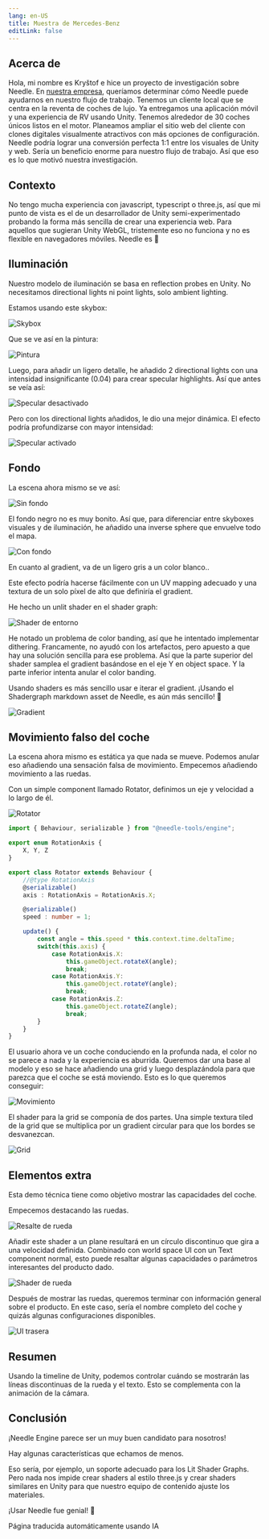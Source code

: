 ```yaml
---
lang: en-US
title: Muestra de Mercedes-Benz
editLink: false
---
```


## Acerca de

Hola, mi nombre es Kryštof e hice un proyecto de investigación sobre Needle. En [nuestra empresa](https://www.ishowroom.cz/home/), queríamos determinar cómo Needle puede ayudarnos en nuestro flujo de trabajo. Tenemos un cliente local que se centra en la reventa de coches de lujo. Ya entregamos una aplicación móvil y una experiencia de RV usando Unity. Tenemos alrededor de 30 coches únicos listos en el motor. Planeamos ampliar el sitio web del cliente con clones digitales visualmente atractivos con más opciones de configuración. Needle podría lograr una conversión perfecta 1:1 entre los visuales de Unity y web. Sería un beneficio enorme para nuestro flujo de trabajo. Así que eso es lo que motivó nuestra investigación.


<sample src="https://engine.needle.tools/demos/mercedes-benz-demo/" />


## Contexto

No tengo mucha experiencia con javascript, typescript o three.js, así que mi punto de vista es el de un desarrollador de Unity semi-experimentado probando la forma más sencilla de crear una experiencia web. Para aquellos que sugieran Unity WebGL, tristemente eso no funciona y no es flexible en navegadores móviles. Needle es 💚


## Iluminación

Nuestro modelo de iluminación se basa en reflection probes en Unity. No necesitamos directional lights ni point lights, solo ambient lighting.


Estamos usando este skybox:

 ![Skybox](/showcase-mercedes/1_skybox.png)

Que se ve así en la pintura:

![Pintura](/showcase-mercedes/2_paintjob_simple.jpg)

Luego, para añadir un ligero detalle, he añadido 2 directional lights con una intensidad insignificante (0.04) para crear specular highlights. Así que antes se veía así:

![Specular desactivado](/showcase-mercedes/3_SpecularHighlights_off.jpg)

Pero con los directional lights añadidos, le dio una mejor dinámica. El efecto podría profundizarse con mayor intensidad:

![Specular activado](/showcase-mercedes/4_SpecularHighlights_on.jpg)



## Fondo

La escena ahora mismo se ve así:

![Sin fondo](/showcase-mercedes/5_NoBackground.jpg)

El fondo negro no es muy bonito. Así que, para diferenciar entre skyboxes visuales y de iluminación, he añadido una inverse sphere que envuelve todo el mapa.

![Con fondo](/showcase-mercedes/6_MapBackground.png)

En cuanto al gradient, va de un ligero gris a un color blanco..

Este efecto podría hacerse fácilmente con un UV mapping adecuado y una textura de un solo píxel de alto que definiría el gradient.

He hecho un unlit shader en el shader graph:

![Shader de entorno](/showcase-mercedes/7_EnvShaderGraph.jpg)

He notado un problema de color banding, así que he intentado implementar dithering. Francamente, no ayudó con los artefactos, pero apuesto a que hay una solución sencilla para ese problema. Así que la parte superior del shader samplea el gradient basándose en el eje Y en object space. Y la parte inferior intenta anular el color banding.

Usando shaders es más sencillo usar e iterar el gradient. ¡Usando el Shadergraph markdown asset de Needle, es aún más sencillo! 🌵

![Gradient](/showcase-mercedes/8_Gradiant.png)


## Movimiento falso del coche

La escena ahora mismo es estática ya que nada se mueve. Podemos anular eso añadiendo una sensación falsa de movimiento. Empecemos añadiendo movimiento a las ruedas.

Con un simple component llamado Rotator, definimos un eje y velocidad a lo largo de él.

![Rotator](/showcase-mercedes/9_Rotator.png)
```ts twoslash
import { Behaviour, serializable } from "@needle-tools/engine";

export enum RotationAxis {
    X, Y, Z
}

export class Rotator extends Behaviour {
    //@type RotationAxis
    @serializable()
    axis : RotationAxis = RotationAxis.X;

    @serializable()
    speed : number = 1;

    update() {
        const angle = this.speed * this.context.time.deltaTime;
        switch(this.axis) {
            case RotationAxis.X:
                this.gameObject.rotateX(angle);
                break;
            case RotationAxis.Y:
                this.gameObject.rotateY(angle);
                break;
            case RotationAxis.Z:
                this.gameObject.rotateZ(angle);
                break;
        }
    }
}
```


El usuario ahora ve un coche conduciendo en la profunda nada, el color no se parece a nada y la experiencia es aburrida. Queremos dar una base al modelo y eso se hace añadiendo una grid y luego desplazándola para que parezca que el coche se está moviendo. Esto es lo que queremos conseguir:

![Movimiento](/showcase-mercedes/10_WheelsAndGrid.png)

El shader para la grid se componía de dos partes. Una simple textura tiled de la grid que se multiplica por un gradient circular para que los bordes se desvanezcan.

![Grid](/showcase-mercedes/11_GridShader.jpg)


## Elementos extra

Esta demo técnica tiene como objetivo mostrar las capacidades del coche.

Empecemos destacando las ruedas.

![Resalte de rueda](/showcase-mercedes/12_WheelWithText.png)

Añadir este shader a un plane resultará en un círculo discontinuo que gira a una velocidad definida. Combinado con world space UI con un Text component normal, esto puede resaltar algunas capacidades o parámetros interesantes del producto dado.

![Shader de rueda](/showcase-mercedes/13_WheelShader.jpg)

Después de mostrar las ruedas, queremos terminar con información general sobre el producto. En este caso, sería el nombre completo del coche y quizás algunas configuraciones disponibles.

![UI trasera](/showcase-mercedes/14_RearUI.jpg)



## Resumen

Usando la timeline de Unity, podemos controlar cuándo se mostrarán las líneas discontinuas de la rueda y el texto. Esto se complementa con la animación de la cámara.


## Conclusión

¡Needle Engine parece ser un muy buen candidato para nosotros!

Hay algunas características que echamos de menos.

Eso sería, por ejemplo, un soporte adecuado para los Lit Shader Graphs. Pero nada nos impide crear shaders al estilo three.js y crear shaders similares en Unity para que nuestro equipo de contenido ajuste los materiales.

¡Usar Needle fue genial! 🌵


Página traducida automáticamente usando IA